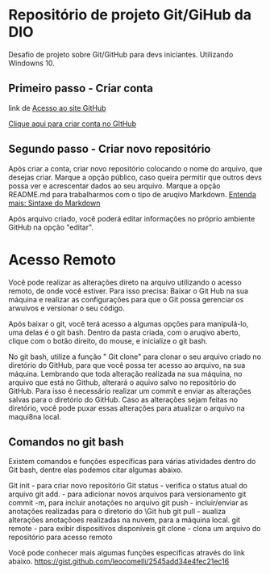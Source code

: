 # Repositório de projeto Git/GiHub da DIO
Desafio de projeto sobre Git/GitHub para devs iniciantes.
Utilizando Windowns 10.

## Primeiro passo - Criar conta
link de [Acesso ao site GitHub](https://github.com/)

[Clique aqui para criar conta no GItHub](https://github.com/signup?return_to=https%3A%2F%2Fgithub.com%2Fsignup%3Fref_cta%3DSign%2Bup%26ref_loc%3Dheader%2Blogged%2Bout%26ref_page%3D%252F%26source%3Dheader-home&source=login) 



## Segundo passo - Criar novo repositório

Após criar a conta, criar novo repositório colocando o nome do arquivo, que desejas criar.
Marque a opção público, caso queira permitir que outros devs possa ver e acrescentar dados ao seu arquivo.
Marque a opção README.md para trabalharmos com o tipo de aruqivo Markdown.
[Entenda mais: Sintaxe do Markdown](https://www.markdownguide.org/basic-syntax/)

Após arquivo criado, você poderá editar informações no próprio ambiente GitHub na opção "editar".

# Acesso Remoto

Você pode realizar as alterações direto na arquivo utilizando o acesso remoto, de onde você estiver. Para isso precisa:
Baixar o Git Hub na sua máquina e realizar as configurações para que o Git possa gerenciar os arwuivos e versionar o seu código.

Após baixar o git, você terá acesso a algumas opções para manipulá-lo, uma delas é o git bash.
Dentro da pasta criada, com o aruqivo aberto, clique com o botão direito, do mouse, e inicialize o git bash.

No git bash, utilize a função " Git clone" para clonar o seu arquivo criado no diretório do GitHub, para que você possa ter acesso ao arquivo, na sua máquina. Lembrando que toda alteração realizada na sua máquina, no arquivo que está no Github, alterará o aquivo salvo no repositório do GitHub. Para isso é necessário realizar um commit e enviar as alterações salvas para o diretório do GitHub. Caso as alterações sejam feitas no diretório, você pode puxar essas alterações para atualizar o arquivo na maqui8na local.

## Comandos no git bash

Existem comandos e funções específicas para várias atividades dentro do Git bash, dentre elas podemos citar algumas abaixo.

Git init - para criar novo repositório
Git status - verifica o status atual do arquivo
git add. - para adicionar novos arquivos para versionamento
git commit -m, para incluir anotações no arquivo
git push - incluir/enviar as anotações realizadas para o diretorio do \Git hub
git pull - aualiza alterações anotaçõoes realizadas na nuvem, para a máquina local.
git remote - para exibir dispositivos disponíveis
git clone - clona um arquivo do repositório para acesso remoto

Você pode conhecer mais algumas funções específicas através do link abaixo.
https://gist.github.com/leocomelli/2545add34e4fec21ec16


